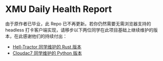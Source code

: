 # XMU Daily Health Report

由于原作者已毕业，此 Repo 已不再更新。若你仍然需要无需浏览器支持的 headless 打卡客户端实现，请移步以下两位同学在此项目基础上继续维护的版本，在此感谢他们的持续付出：

- [Hell-Tractor 同学维护的 Rust 版本](https://github.com/Hell-Tractor/auto-daily-health-report)
- [Cloudac7 同学维护的 Python 版本](https://github.com/Cloudac7/auto-daily-health-report)
